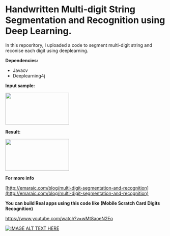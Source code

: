 # Handwritten Multi-digit String Segmentation and Recognition using Deep Learning.

In this reposritory, I uploaded a code to segment multi-digit string and reconise each digit using deeplearning.

**Dependencies:**

- Javacv
- Deeplearning4j


**Input sample:**

<img src="http://emaraic.com/assets/img/posts/machine-learning/digit-recognition/Sample3.jpg" alt="" data-canonical-src="http://emaraic.com/assets/img/posts/machine-learning/digit-recognition/Sample3.jpg" width="200" height="100" /> 

**Result:**

<img src="http://emaraic.com/assets/img/posts/machine-learning/digit-recognition/result.jpg" alt="" data-canonical-src="http://emaraic.com/assets/img/posts/machine-learning/digit-recognition/result.jpg" width="200" height="100" /> 

**For more info**

[http://emaraic.com/blog/multi-digit-segmentation-and-recognition](http://emaraic.com/blog/multi-digit-segmentation-and-recognition)

**You can build Real apps using this code like (Mobile Scratch Card Digits Recognition)**

https://www.youtube.com/watch?v=wMt8aoeN2Eo

[![IMAGE ALT TEXT HERE](https://img.youtube.com/vi/wMt8aoeN2Eo/3.jpg)](https://www.youtube.com/watch?v=wMt8aoeN2Eo)
